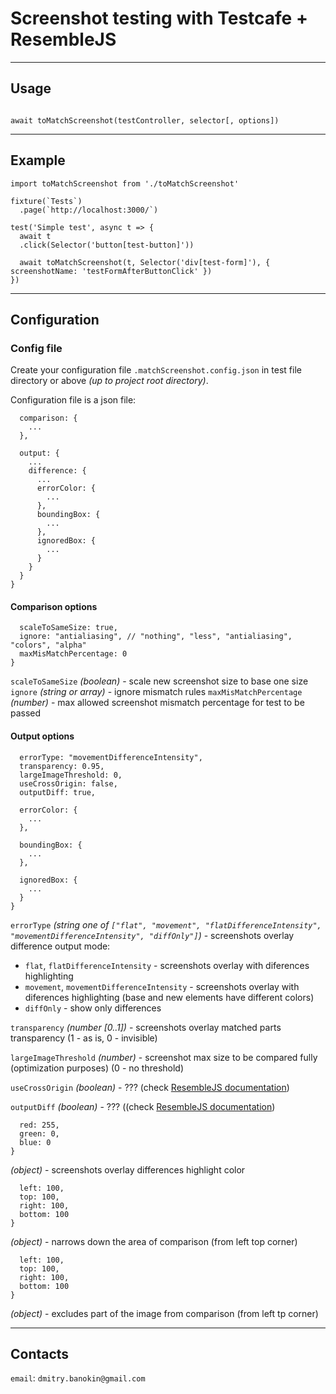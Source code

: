 Screenshot testing with Testcafe + ResembleJS
=====================
***

Usage
-----------------------------------

```import toMatchScreenshot from './toMatchScreenshot/index'

await toMatchScreenshot(testController, selector[, options])
```
***

Example
-----------------------------------

```import { Selector } from 'testcafe'
import toMatchScreenshot from './toMatchScreenshot'

fixture(`Tests`)
  .page(`http://localhost:3000/`)

test('Simple test', async t => {
  await t
  .click(Selector('button[test-button]'))

  await toMatchScreenshot(t, Selector('div[test-form]'), { screenshotName: 'testFormAfterButtonClick' })
})
```
***

Configuration
-----------------------------------

### Config file

Create your configuration file `.matchScreenshot.config.json` in test file directory or above _(up to project root directory)_.

Configuration file is a json file:

```{
  comparison: {
    ...
  },

  output: {
    ...
    difference: {
      ...
      errorColor: {
        ...
      },
      boundingBox: {
        ...
      },
      ignoredBox: {
        ...
      }
    }
  }
}
```

#### Comparison options

```comparison: {
  scaleToSameSize: true,
  ignore: "antialiasing", // "nothing", "less", "antialiasing", "colors", "alpha"
  maxMisMatchPercentage: 0
}
```

`scaleToSameSize` _(boolean)_ - scale new screenshot size to base one size
`ignore` _(string or array)_ - ignore mismatch rules
`maxMisMatchPercentage` _(number)_ - max allowed screenshot mismatch percentage for test to be passed


#### Output options

```difference: {
  errorType: "movementDifferenceIntensity",
  transparency: 0.95,
  largeImageThreshold: 0,
  useCrossOrigin: false,
  outputDiff: true,

  errorColor: {
    ...
  },

  boundingBox: {
    ...
  },

  ignoredBox: {
    ...
  }
}
```

`errorType` _(string one of `["flat", "movement", "flatDifferenceIntensity", "movementDifferenceIntensity", "diffOnly"]`)_ - screenshots overlay difference output mode:
  * `flat`, `flatDifferenceIntensity` - screenshots overlay with diferences highlighting
  * `movement`, `movementDifferenceIntensity` - screenshots overlay with diferences highlighting (base and new elements have different colors)
  * `diffOnly` - show only differences

`transparency` _(number [0..1])_ - screenshots overlay matched parts transparency (1 - as is, 0 - invisible)

`largeImageThreshold` _(number)_ - screenshot max size to be compared fully (optimization purposes) (0 - no threshold)

`useCrossOrigin` _(boolean)_ - ??? (check [ResembleJS documentation](https://github.com/HuddleEng/Resemble.js))

`outputDiff` _(boolean)_ - ??? ((check [ResembleJS documentation](https://github.com/HuddleEng/Resemble.js))

```errorColor: {
  red: 255,
  green: 0,
  blue: 0
}
```
_(object)_ - screenshots overlay differences highlight color

```boundingBox: {
  left: 100,
  top: 100,
  right: 100,
  bottom: 100
}
```
_(object)_ - narrows down the area of comparison (from left top corner)

```ignoredBox: {
  left: 100,
  top: 100,
  right: 100,
  bottom: 100
}
```
_(object)_ - excludes part of the image from comparison (from left tp corner)
***

Contacts
-----------------------------------

`email`: `dmitry.banokin@gmail.com`
